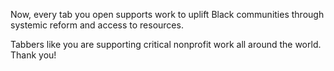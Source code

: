 Now, every tab you open supports work to uplift Black communities through systemic reform and access to resources.

Tabbers like you are supporting critical nonprofit work all around the world. Thank you!
